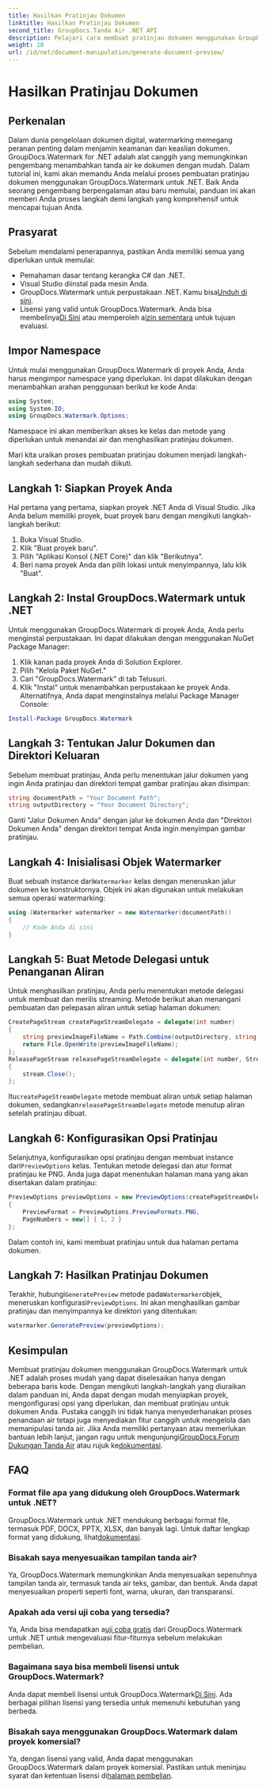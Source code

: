 ```yaml
---
title: Hasilkan Pratinjau Dokumen
linktitle: Hasilkan Pratinjau Dokumen
second_title: GroupDocs.Tanda Air .NET API
description: Pelajari cara membuat pratinjau dokumen menggunakan GroupDocs.Watermark untuk .NET dengan panduan ini. Tingkatkan keamanan dan pengelolaan dokumen Anda dengan mudah.
weight: 10
url: /id/net/document-manipulation/generate-document-preview/
---
```


# Hasilkan Pratinjau Dokumen

## Perkenalan
Dalam dunia pengelolaan dokumen digital, watermarking memegang peranan penting dalam menjamin keamanan dan keaslian dokumen. GroupDocs.Watermark for .NET adalah alat canggih yang memungkinkan pengembang menambahkan tanda air ke dokumen dengan mudah. Dalam tutorial ini, kami akan memandu Anda melalui proses pembuatan pratinjau dokumen menggunakan GroupDocs.Watermark untuk .NET. Baik Anda seorang pengembang berpengalaman atau baru memulai, panduan ini akan memberi Anda proses langkah demi langkah yang komprehensif untuk mencapai tujuan Anda.
## Prasyarat
Sebelum mendalami penerapannya, pastikan Anda memiliki semua yang diperlukan untuk memulai:
- Pemahaman dasar tentang kerangka C# dan .NET.
- Visual Studio diinstal pada mesin Anda.
- GroupDocs.Watermark untuk perpustakaan .NET. Kamu bisa[Unduh di sini](https://releases.groupdocs.com/Watermark/net/).
-  Lisensi yang valid untuk GroupDocs.Watermark. Anda bisa membelinya[Di Sini](https://purchase.groupdocs.com/buy) atau memperoleh a[izin sementara](https://purchase.groupdocs.com/temporary-license/) untuk tujuan evaluasi.
## Impor Namespace
Untuk mulai menggunakan GroupDocs.Watermark di proyek Anda, Anda harus mengimpor namespace yang diperlukan. Ini dapat dilakukan dengan menambahkan arahan penggunaan berikut ke kode Anda:
```csharp
using System;
using System.IO;
using GroupDocs.Watermark.Options;
```
Namespace ini akan memberikan akses ke kelas dan metode yang diperlukan untuk menandai air dan menghasilkan pratinjau dokumen.

Mari kita uraikan proses pembuatan pratinjau dokumen menjadi langkah-langkah sederhana dan mudah diikuti.
## Langkah 1: Siapkan Proyek Anda
Hal pertama yang pertama, siapkan proyek .NET Anda di Visual Studio. Jika Anda belum memiliki proyek, buat proyek baru dengan mengikuti langkah-langkah berikut:
1. Buka Visual Studio.
2. Klik "Buat proyek baru".
3. Pilih "Aplikasi Konsol (.NET Core)" dan klik "Berikutnya".
4. Beri nama proyek Anda dan pilih lokasi untuk menyimpannya, lalu klik "Buat".
## Langkah 2: Instal GroupDocs.Watermark untuk .NET
Untuk menggunakan GroupDocs.Watermark di proyek Anda, Anda perlu menginstal perpustakaan. Ini dapat dilakukan dengan menggunakan NuGet Package Manager:
1. Klik kanan pada proyek Anda di Solution Explorer.
2. Pilih "Kelola Paket NuGet."
3. Cari "GroupDocs.Watermark" di tab Telusuri.
4. Klik "Instal" untuk menambahkan perpustakaan ke proyek Anda.
Alternatifnya, Anda dapat menginstalnya melalui Package Manager Console:
```powershell
Install-Package GroupDocs.Watermark
```
## Langkah 3: Tentukan Jalur Dokumen dan Direktori Keluaran
Sebelum membuat pratinjau, Anda perlu menentukan jalur dokumen yang ingin Anda pratinjau dan direktori tempat gambar pratinjau akan disimpan:
```csharp
string documentPath = "Your Document Path";
string outputDirectory = "Your Document Directory";
```
Ganti "Jalur Dokumen Anda" dengan jalur ke dokumen Anda dan "Direktori Dokumen Anda" dengan direktori tempat Anda ingin menyimpan gambar pratinjau.
## Langkah 4: Inisialisasi Objek Watermarker
Buat sebuah instance dari`Watermarker` kelas dengan meneruskan jalur dokumen ke konstruktornya. Objek ini akan digunakan untuk melakukan semua operasi watermarking:
```csharp
using (Watermarker watermarker = new Watermarker(documentPath))
{
    // Kode Anda di sini
}
```
## Langkah 5: Buat Metode Delegasi untuk Penanganan Aliran
Untuk menghasilkan pratinjau, Anda perlu menentukan metode delegasi untuk membuat dan merilis streaming. Metode berikut akan menangani pembuatan dan pelepasan aliran untuk setiap halaman dokumen:
```csharp
CreatePageStream createPageStreamDelegate = delegate(int number)
{
    string previewImageFileName = Path.Combine(outputDirectory, string.Format("page{0}.png", number));
    return File.OpenWrite(previewImageFileName);
};
ReleasePageStream releasePageStreamDelegate = delegate(int number, Stream stream)
{
    stream.Close();
};
```
 Itu`createPageStreamDelegate` metode membuat aliran untuk setiap halaman dokumen, sedangkan`releasePageStreamDelegate` metode menutup aliran setelah pratinjau dibuat.
## Langkah 6: Konfigurasikan Opsi Pratinjau
 Selanjutnya, konfigurasikan opsi pratinjau dengan membuat instance dari`PreviewOptions` kelas. Tentukan metode delegasi dan atur format pratinjau ke PNG. Anda juga dapat menentukan halaman mana yang akan disertakan dalam pratinjau:
```csharp
PreviewOptions previewOptions = new PreviewOptions(createPageStreamDelegate, releasePageStreamDelegate)
{
    PreviewFormat = PreviewOptions.PreviewFormats.PNG,
    PageNumbers = new[] { 1, 2 }
};
```
Dalam contoh ini, kami membuat pratinjau untuk dua halaman pertama dokumen.
## Langkah 7: Hasilkan Pratinjau Dokumen
 Terakhir, hubungi`GeneratePreview` metode pada`Watermarker`objek, meneruskan konfigurasi`PreviewOptions`. Ini akan menghasilkan gambar pratinjau dan menyimpannya ke direktori yang ditentukan:
```csharp
watermarker.GeneratePreview(previewOptions);
```
## Kesimpulan
Membuat pratinjau dokumen menggunakan GroupDocs.Watermark untuk .NET adalah proses mudah yang dapat diselesaikan hanya dengan beberapa baris kode. Dengan mengikuti langkah-langkah yang diuraikan dalam panduan ini, Anda dapat dengan mudah menyiapkan proyek, mengonfigurasi opsi yang diperlukan, dan membuat pratinjau untuk dokumen Anda. Pustaka canggih ini tidak hanya menyederhanakan proses penandaan air tetapi juga menyediakan fitur canggih untuk mengelola dan memanipulasi tanda air.
 Jika Anda memiliki pertanyaan atau memerlukan bantuan lebih lanjut, jangan ragu untuk mengunjungi[GroupDocs.Forum Dukungan Tanda Air](https://forum.groupdocs.com/c/watermark/19) atau rujuk ke[dokumentasi](https://tutorials.groupdocs.com/Watermark/net/).
## FAQ
### Format file apa yang didukung oleh GroupDocs.Watermark untuk .NET?
 GroupDocs.Watermark untuk .NET mendukung berbagai format file, termasuk PDF, DOCX, PPTX, XLSX, dan banyak lagi. Untuk daftar lengkap format yang didukung, lihat[dokumentasi](https://tutorials.groupdocs.com/Watermark/net/).
### Bisakah saya menyesuaikan tampilan tanda air?
Ya, GroupDocs.Watermark memungkinkan Anda menyesuaikan sepenuhnya tampilan tanda air, termasuk tanda air teks, gambar, dan bentuk. Anda dapat menyesuaikan properti seperti font, warna, ukuran, dan transparansi.
### Apakah ada versi uji coba yang tersedia?
 Ya, Anda bisa mendapatkan a[uji coba gratis](https://releases.groupdocs.com/) dari GroupDocs.Watermark untuk .NET untuk mengevaluasi fitur-fiturnya sebelum melakukan pembelian.
### Bagaimana saya bisa membeli lisensi untuk GroupDocs.Watermark?
 Anda dapat membeli lisensi untuk GroupDocs.Watermark[Di Sini](https://purchase.groupdocs.com/buy). Ada berbagai pilihan lisensi yang tersedia untuk memenuhi kebutuhan yang berbeda.
### Bisakah saya menggunakan GroupDocs.Watermark dalam proyek komersial?
 Ya, dengan lisensi yang valid, Anda dapat menggunakan GroupDocs.Watermark dalam proyek komersial. Pastikan untuk meninjau syarat dan ketentuan lisensi di[halaman pembelian](https://purchase.groupdocs.com/buy).